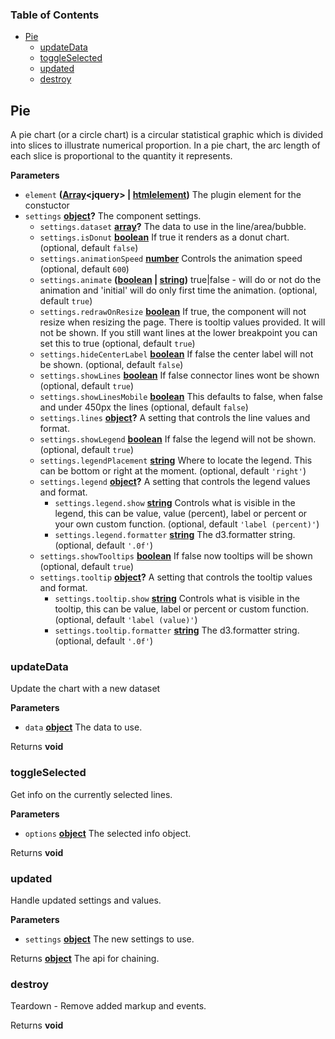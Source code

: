 <!-- Generated by documentation.js. Update this documentation by updating the source code. -->

### Table of Contents

-   [Pie][1]
    -   [updateData][2]
    -   [toggleSelected][3]
    -   [updated][4]
    -   [destroy][5]

## Pie

A pie chart (or a circle chart) is a circular statistical graphic which is divided
into slices to illustrate numerical proportion. In a pie chart, the arc length of each slice is proportional to the quantity it represents.

**Parameters**

-   `element` **([Array][6]&lt;jquery> | [htmlelement][7])** The plugin element for the constuctor
-   `settings` **[object][8]?** The component settings.
    -   `settings.dataset` **[array][6]?** The data to use in the line/area/bubble.
    -   `settings.isDonut` **[boolean][9]** If true it renders as a donut chart. (optional, default `false`)
    -   `settings.animationSpeed` **[number][10]** Controls the animation speed (optional, default `600`)
    -   `settings.animate` **([boolean][9] \| [string][11])** true|false - will do or not do the animation and 'initial' will do only first time the animation. (optional, default `true`)
    -   `settings.redrawOnResize` **[boolean][9]** If true, the component will not resize when resizing the page. There is tooltip values provided.
        It will not be shown. If you still want lines at the lower breakpoint you can set this to true (optional, default `true`)
    -   `settings.hideCenterLabel` **[boolean][9]** If false the center label will not be shown. (optional, default `false`)
    -   `settings.showLines` **[boolean][9]** If false connector lines wont be shown (optional, default `true`)
    -   `settings.showLinesMobile` **[boolean][9]** This defaults to false, when false and under 450px the lines (optional, default `false`)
    -   `settings.lines` **[object][8]?** A setting that controls the line values and format.
    -   `settings.showLegend` **[boolean][9]** If false the legend will not be shown. (optional, default `true`)
    -   `settings.legendPlacement` **[string][11]** Where to locate the legend. This can be bottom or right at the moment. (optional, default `'right'`)
    -   `settings.legend` **[object][8]?** A setting that controls the legend values and format.
        -   `settings.legend.show` **[string][11]** Controls what is visible
            in the legend, this can be value, value (percent), label or percent or your own custom function. (optional, default `'label (percent)'`)
        -   `settings.legend.formatter` **[string][11]** The d3.formatter string. (optional, default `'.0f'`)
    -   `settings.showTooltips` **[boolean][9]** If false now tooltips will be shown (optional, default `true`)
    -   `settings.tooltip` **[object][8]?** A setting that controls the tooltip values and format.
        -   `settings.tooltip.show` **[string][11]** Controls what is visible in
            the tooltip, this can be value, label or percent or custom function. (optional, default `'label (value)'`)
        -   `settings.tooltip.formatter` **[string][11]** The d3.formatter string. (optional, default `'.0f'`)

### updateData

Update the chart with a new dataset

**Parameters**

-   `data` **[object][8]** The data to use.

Returns **void** 

### toggleSelected

Get info on the currently selected lines.

**Parameters**

-   `options` **[object][8]** The selected info object.

Returns **void** 

### updated

Handle updated settings and values.

**Parameters**

-   `settings` **[object][8]** The new settings to use.

Returns **[object][8]** The api for chaining.

### destroy

Teardown - Remove added markup and events.

Returns **void** 

[1]: #pie

[2]: #updatedata

[3]: #toggleselected

[4]: #updated

[5]: #destroy

[6]: https://developer.mozilla.org/docs/Web/JavaScript/Reference/Global_Objects/Array

[7]: https://developer.mozilla.org/docs/Web/HTML/Element

[8]: https://developer.mozilla.org/docs/Web/JavaScript/Reference/Global_Objects/Object

[9]: https://developer.mozilla.org/docs/Web/JavaScript/Reference/Global_Objects/Boolean

[10]: https://developer.mozilla.org/docs/Web/JavaScript/Reference/Global_Objects/Number

[11]: https://developer.mozilla.org/docs/Web/JavaScript/Reference/Global_Objects/String

